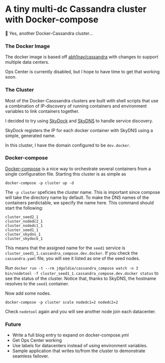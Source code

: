 # A tiny multi-dc Cassandra cluster with Docker-compose

:tada: Yes, another Docker-Cassandra cluster...

### The Docker Image

The docker image is based off [abh1nav/cassandra](https://registry.hub.docker.com/u/abh1nav/cassandra/) 
with changes to support multiple data centers.  

Ops Center is currently disabled, but I hope to have time to get that working soon.

### The Cluster

Most of the Docker-Casssandra clusters are built with shell scripts that use a combination of 
IP-discovery of running containers and environment variables to link containers together.

I decided to try using [SkyDock](https://github.com/crosbymichael/skydock) and [SkyDNS](https://github.com/skynetservices/skydns1)
to handle service discovery.

SkyDock registers the IP for each docker container with SkyDNS using a simple, generated name.

In this cluster, I have the domain configured to be `dev.docker`.

### Docker-compose

[Docker-compose](https://docs.docker.com/compose/) is a nice way to orchestrate several containers 
from a single configuration file.  Starting this cluster is as simple as 

```
docker-compose -p cluster up -d 
```

The `-p cluster` speficies the cluster name.  This is important since compose will take the directory name by default.
To make the DNS names of the containers perdictable, we specify the name here.  This command should start the following:

```
cluster_seed2_1
cluster_nodedc2_1
cluster_nodedc1_1
cluster_seed1_1
cluster_skydns_1
cluster_skydock_1
```

This means that the assigned name for the `seed1` service is `cluster_seed1_1.cassandra_compose.dev.docker`. If you 
check the `cassandra.yaml` file, you will see it listed as one of the seed nodes.

Run `docker run -t --rm jdgoldie/cassandra_compose watch -n 3 bin/nodetool -f cluster_seed1_1.cassandra_compose.dev.docker status`
to see the status of the cluster.  Notice that, thanks to SkyDNS, the hostname resolves to the `seed1` container.

Now add some nodes.

```
docker-compose -p cluster scale nodedc1=2 nodedc2=2
```

Check `nodetool` again and you will see another node join each datacenter.

### Future

* Write a full blog entry to expand on docker-compose.yml
* Get Ops Center working 
* Use labels for datacenters instead of using environment variables.
* Sample application that writes to/from the cluster to demonstrate seamless failover.





